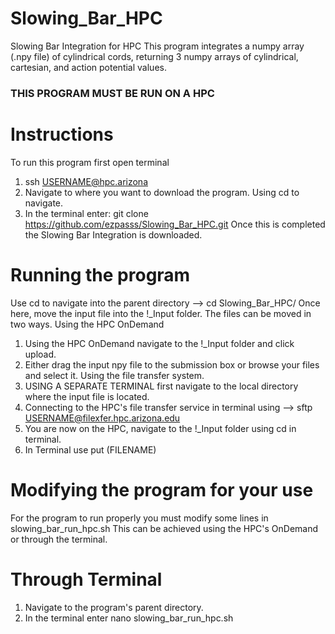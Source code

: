 # Slowing_Bar_HPC
Slowing Bar Integration for HPC
This program integrates a numpy array (.npy file) of cylindrical cords, returning 3 numpy arrays of cylindrical, cartesian, and action potential values. 
### THIS PROGRAM MUST BE RUN ON A HPC ###
# Instructions
To run this program first open terminal 
1. ssh USERNAME@hpc.arizona
2. Navigate to where you want to download the program. Using cd to navigate.
3. In the terminal enter: git clone https://github.com/ezpasss/Slowing_Bar_HPC.git
Once this is completed the Slowing Bar Integration is downloaded.
# Running the program
Use cd to navigate into the parent directory --> cd Slowing_Bar_HPC/
Once here, move the input file into the !_Input folder.
The files can be moved in two ways. 
  Using the HPC OnDemand
  1. Using the HPC OnDemand navigate to the !_Input folder and click upload.
  2. Either drag the input npy file to the submission box or browse your files and select it.
  Using the file transfer system. 
  1. USING A SEPARATE TERMINAL first navigate to the local directory where the input file is located.
  2. Connecting to the HPC's file transfer service in terminal using --> sftp USERNAME@filexfer.hpc.arizona.edu
  3. You are now on the HPC, navigate to the !_Input folder using cd in terminal.
  4. In Terminal use put (FILENAME)
# Modifying the program for your use
For the program to run properly you must modify some lines in slowing_bar_run_hpc.sh
This can be achieved using the HPC's OnDemand or through the terminal. 
  # Through Terminal
  1.   Navigate to the program's parent directory.
  2.   In the terminal enter nano slowing_bar_run_hpc.sh
